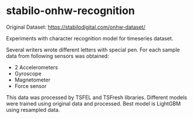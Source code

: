 # stabilo-onhw-recognition

Original Dataset: https://stabilodigital.com/onhw-dataset/

Experiments with character recognition model for timeseries dataset.

Several writers wrote different letters with special pen.
For each sample data from following sensors was obtained:
  * 2 Accelerometers
  * Gyroscope
  * Magnetometer
  * Force sensor
 
This data was processed by TSFEL and TSFresh libraries.
Different models were trained using original data and processed.
Best model is LightGBM using resampled data.
